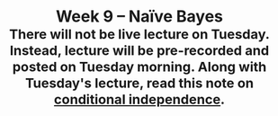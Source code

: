 ---
title: "Week 9 – Naïve Bayes<br><small>There will not be live lecture on Tuesday. Instead, lecture will be pre-recorded and posted on Tuesday morning. Along with Tuesday's lecture, read this note on <a href='conditional-independence'>conditional independence</a>.</small>"
weekNumber: 9
days:
  - date: '2024-05-27'
    events:
      - name: DISC 8
        type: disc
        title: "No discussion section (Memorial Day)"
  - date: '2024-05-28'
    events:
      - name: LEC 16
        type: lecture
        title: Naïve Bayes
        # url: resources/lectures/lec03/lec03.html
        # filled: resources/lectures/lec03/lec03-filled.html
        # podcast: https://podcast.ucsd.edu/watch/wi24/dsc80_a00/3
  - date: '2024-05-30'
    events:
      - name: LEC 17
        type: lecture
        title: Naïve Bayes, Continued
        # url: resources/lectures/lec03/lec03.html
        # filled: resources/lectures/lec03/lec03-filled.html
        # podcast: https://podcast.ucsd.edu/watch/wi24/dsc80_a00/3
      - name: HW 7
        type: hw
        title: <br>Homework 7</br>
        problems: resources/homeworks/hw07.pdf
        template: https://www.overleaf.com/read/mpbkhfgkcqsv#906d88
---